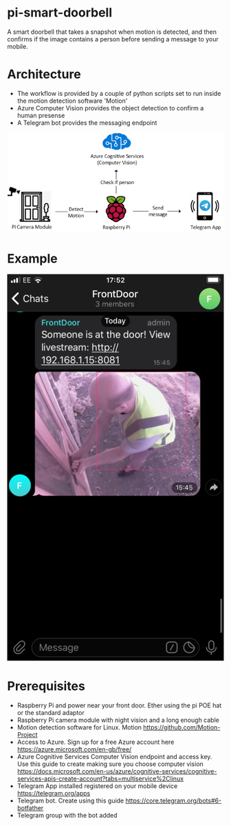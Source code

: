 # pi-smart-doorbell

A smart doorbell that takes a snapshot when motion is detected, and then confirms if the image contains a person before sending a message to your mobile. 

# Architecture
* The workflow is provided by a couple of python scripts set to run inside the motion detection software 'Motion'
* Azure Computer Vision provides the object detection to confirm a human presense
* A Telegram bot provides the messaging endpoint

![Image of components](https://github.com/SGGIRBS/pi-smart-doorbell/blob/master/images/smartcam.png)

# Example

![Example message](https://github.com/SGGIRBS/pi-smart-doorbell/blob/master/images/example-message-small.png)

# Prerequisites
* Raspberry Pi and power near your front door. Ether using the pi POE hat or the standard adaptor
* Raspberry Pi camera module with night vision and a long enough cable 
* Motion detection software for Linux. Motion https://github.com/Motion-Project
* Access to Azure. Sign up for a free Azure account here https://azure.microsoft.com/en-gb/free/
* Azure Cognitive Services Computer Vision endpoint and access key. Use this guide to create making sure you choose computer vision https://docs.microsoft.com/en-us/azure/cognitive-services/cognitive-services-apis-create-account?tabs=multiservice%2Clinux
* Telegram App installed registered on your mobile device https://telegram.org/apps
* Telegram bot. Create using this guide https://core.telegram.org/bots#6-botfather
* Telegram group with the bot added

